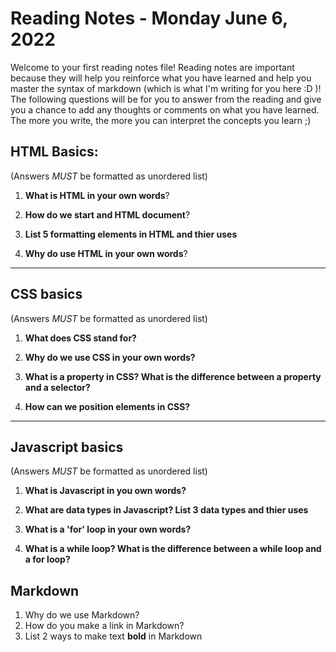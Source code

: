 

# Reading Notes - Monday June 6, 2022

Welcome to your first reading notes file! Reading notes are important because they will help you reinforce what you have learned and help you master the syntax of markdown (which is what I'm writing for you here :D )! The following questions will be for you to answer from the reading and give you a chance to add any thoughts or comments on what you have learned. The more you write, the more you can interpret the concepts you learn ;)


## HTML Basics:
(Answers *MUST* be formatted as unordered list)

1. **What is HTML in your own words**?

2. **How do we start and HTML document**?

3. **List 5 formatting elements in HTML and thier uses**

4. **Why do use HTML in your own words**?



--------------------------------

## CSS basics
(Answers *MUST* be formatted as unordered list)

1. **What does CSS stand for?**

2. **Why do we use CSS in your own words?**

3. **What is a property in CSS? What is the difference between a property and a selector?**

4. **How can we position elements in CSS?**


--------------------------------

## Javascript basics
(Answers *MUST* be formatted as unordered list)

1. **What is Javascript in you own words?**

2. **What are data types in Javascript? List 3 data types and thier uses**

3. **What is a 'for' loop in your own words?**

4. **What is a while loop? What is the difference between a while loop and a for loop?**

## Markdown 

1. Why do we use Markdown?
2. How do you make a link in Markdown?
3. List 2 ways to make text **bold** in Markdown


